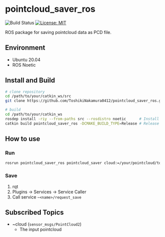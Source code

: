 # pointcloud_saver_ros

![Build Status](https://github.com/ToshikiNakamura0412/pointcloud_saver_ros/workflows/build/badge.svg)
[![License: MIT](https://img.shields.io/badge/License-MIT-yellow.svg)](https://opensource.org/licenses/MIT)

ROS package for saving pointcloud data as PCD file.

## Environment
- Ubuntu 20.04
- ROS Noetic

## Install and Build
```bash
# clone repository
cd /path/to/your/catkin_ws/src
git clone https://github.com/ToshikiNakamura0412/pointcloud_saver_ros.git

# build
cd /path/to/your/catkin_ws
rosdep install -riy --from-paths src --rosdistro noetic      # Install dependencies
catkin build pointcloud_saver_ros -DCMAKE_BUILD_TYPE=Release # Release build is recommended
```

## How to use
### Run
```bash
rosrun pointcloud_saver_ros pointcloud_saver cloud:=/your/pointcloud/topic
```
### Save
1. rqt
2. Plugins -> Services -> Service Caller
3. Call service `~<name>/request_save`

## Subscribed Topics
- ~cloud (`sensor_msgs/PointCloud2`)
  - The input pointcloud
